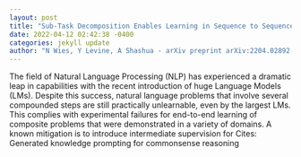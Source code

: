```yaml
--- 
layout: post 
title: "Sub-Task Decomposition Enables Learning in Sequence to Sequence Tasks" 
date: 2022-04-12 02:42:38 -0400 
categories: jekyll update 
author: "N Wies, Y Levine, A Shashua - arXiv preprint arXiv:2204.02892, 2022" 
--- 
```

The field of Natural Language Processing (NLP) has experienced a dramatic leap in capabilities with the recent introduction of huge Language Models (LMs). Despite this success, natural language problems that involve several compounded steps are still practically unlearnable, even by the largest LMs. This complies with experimental failures for end-to-end learning of composite problems that were demonstrated in a variety of domains. A known mitigation is to introduce intermediate supervision for Cites: Generated knowledge prompting for commonsense reasoning